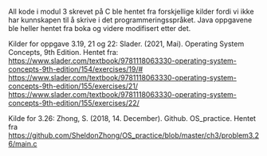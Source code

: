 All kode i modul 3 skrevet på C ble hentet fra forskjellige kilder fordi vi ikke har kunnskapen til å skrive i det programmeringsspråket.
Java oppgavene ble heller hentet fra boka og videre modifisert etter det.


Kilder for oppgave 3.19, 21 og 22:
    Slader. (2021, Mai). Operating System Concepts, 9th Edition. Hentet fra:
    https://www.slader.com/textbook/9781118063330-operating-system-concepts-9th-edition/154/exercises/19/#
    https://www.slader.com/textbook/9781118063330-operating-system-concepts-9th-edition/155/exercises/21/  
    https://www.slader.com/textbook/9781118063330-operating-system-concepts-9th-edition/155/exercises/22/

Kilde for 3.26:
    Zhong, S. (2018, 14. December). Github. OS_practice. 
    Hentet fra https://github.com/SheldonZhong/OS_practice/blob/master/ch3/problem3.26/main.c
